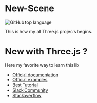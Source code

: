 # New-Scene

![GitHub top language](https://img.shields.io/github/languages/top/sboez/New-Scene) 

This is how my all Three.js projects begins.

# New with Three.js ?

Here my favorite way to learn this lib

- [Official documentation](https://threejs.org/docs/#manual/en/introduction/Creating-a-scene)
- [Official examples](https://threejs.org/examples/)
- [Best Tutorial](https://threejsfundamentals.org/)
- [Slack Community](https://threejs-slack.herokuapp.com/)
- [Stackoverflow](https://stackoverflow.com/questions/tagged/three.js)
